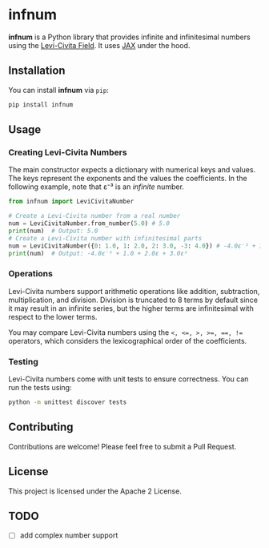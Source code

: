 # infnum

**infnum** is a Python library that provides infinite and infinitesimal numbers using the [Levi-Civita Field](https://en.wikipedia.org/wiki/Levi-Civita_field). It uses [JAX](https://github.com/google/jax) under the hood.

## Installation

You can install **infnum** via `pip`:

```bash
pip install infnum
```

## Usage

### Creating Levi-Civita Numbers

The main constructor expects a dictionary with numerical keys and values. The keys represent the exponents and the values the coefficients. In the following example, note that ε⁻³ is an *infinite* number.

```python
from infnum import LeviCivitaNumber

# Create a Levi-Civita number from a real number
num = LeviCivitaNumber.from_number(5.0) # 5.0
print(num)  # Output: 5.0
# Create a Levi-Civita number with infinitesimal parts
num = LeviCivitaNumber({0: 1.0, 1: 2.0, 2: 3.0, -3: 4.0}) # -4.0ε⁻³ + 1.0 + 2.0ε + 3.0ε² 
print(num)  # Output: -4.0ε⁻³ + 1.0 + 2.0ε + 3.0ε² 
```

### Operations

Levi-Civita numbers support arithmetic operations like addition, subtraction, multiplication, and division. Division is truncated to 8 terms by default since it may result in an infinite series, but the higher terms are infinitesimal with respect to the lower terms.


You may compare Levi-Civita numbers using the `<, <=, >, >=, ==, !=` operators, which considers the lexicographical order of the coefficients.

### Testing

Levi-Civita numbers come with unit tests to ensure correctness. You can run the tests using:

```bash
python -m unittest discover tests
```

## Contributing

Contributions are welcome! Please feel free to submit a Pull Request.

## License

This project is licensed under the Apache 2 License.

## TODO

- [ ] add complex number support
